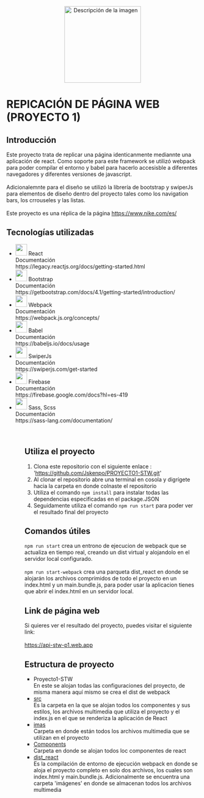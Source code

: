 <p align="center">
    <img src="./src/imas/nike.jpg" alt="Descripción de la imagen" style="width: 200px; height: auto;"/>
</p>

# REPICACIÓN DE PÁGINA WEB (PROYECTO 1)

## Introducción
Este proyecto trata de replicar una página identicanmente mediannte una aplicación de react. Como soporte para este framework se utilizó webpack para poder compilar el entorno y babel para hacerlo accesisble a diferentes navegadores y diferentes versiones de javascript.
<br>
<br>
Adicionalemnte para el diseño se utilizó la librería de bootstrap y swiperJs para elementos de diseño dentro del proyecto tales como los navigation bars, los crrouseles y las listas.
<br>
<br>
Este proyecto es una réplica de la página https://www.nike.com/es/


## Tecnologías utilizadas

<ul>
    <li>
        <img src="./src/imas/react.png" style= "width: 30px; height: auto;"/> React
        <br>
        Documentación 
        <br>
        https://legacy.reactjs.org/docs/getting-started.html
    </li>
    <li>
        <img src="./src/imas/bootstrap.png" style= "width: 30px; height: auto;"/> Bootstrap
        <br>
        Documentación
        <br>
        https://getbootstrap.com/docs/4.1/getting-started/introduction/
    </li>
    <li>
        <img src="./src/imas/webpack.png" style= "width: 30px; height: auto;"/> Webpack
        <br>
        Documentación
        <br>
        https://webpack.js.org/concepts/
    </li>
    <li>
        <img src="./src/imas/babel.png" style= "width: 30px; height: auto;"/> Babel
        <br>
        Documentación
        <br>
        https://babeljs.io/docs/usage
    </li>
    <li>
        <img src="./src/imas/swiper.png" style= "width: 30px; height: auto;"/> SwiperJs
        <br>
        Documentación
        <br>
        https://swiperjs.com/get-started
    </li>
    <li>
        <img src="./src/imas/firebase.png" style= "width: 30px; height: auto;"/> Firebase
        <br>
        Documentación
        <br>
        https://firebase.google.com/docs?hl=es-419
    </li>
    <li>
        <img src="./src/imas/sass.png" style= "width: 30px; height: auto;"/> Sass, Scss
        <br>
        Documentación
        <br>
        https://sass-lang.com/documentation/
    </li>
<ul>
 <br>
    
    
   
   
## Utiliza el proyecto
1. Clona este repositorio con el siguiente enlace : 'https://github.com/Jskenpo/PROYECTO1-STW.git'
    <br>
2. Al clonar el repositorio abre una terminal en cosola y digrígete hacia la carpeta en donde colnaste el repositorio 
    <br>
3. Utiliza el comando `npm install` para instalar todas las dependencias especificadas en el package.JSON
    <br>
4. Seguidamente utiliza el comando `npm run start` para poder ver el resultado final del proyecto


## Comandos útiles
`npm run start` crea un entrono de ejecucion de webpack que se actualiza en tiempo real, creando un dist virtual y alojandolo en el servidor local configurado.
    <br>
    <br>
`npm run start-webpack` crea una parqueta dist_react en donde se alojarán los archivos comprimidos de todo el proyecto en un index.html y un main.bundle.js, para poder usar         la aplicacion tienes que abrir el index.html en un servidor local.

## Link de página web 
Si quieres ver el resultado del proyecto, puedes visitar el siguiente link:
    <br>
    <br>
https://api-stw-p1.web.app
## Estructura de proyecto
  <ul>
      <li>
          Proyecto1-STW
          <br>
          En este se alojan todas las configuraciones del proyecto, de misma manera aquí mismo se crea el dist de webpack     
      </li>
      <li>
          <a href='./src'>src</a>
          <br>
          Es la carpeta en la que se alojan todos los componentes y sus estilos, los archivos multimedia que utiliza el proyecto y el index.js en el que se renderiza la aplicación de React
      </li>
      <li>
          <a href='./src/imas'>imas</a>
          <br>
          Carpeta en donde están todos los archivos multimedia que se utilizan en el proyecto
      </li>
      <li>
          <a href='./src/components'>Components</a>
          <br>
          Carpeta en donde se alojan todos loc componentes de react
      </li>
      <li>
          <a href='./dist_react'>dist_react</a>
          <br>
          Es la compilación de entorno de ejecución webpack en donde se aloja el proyecto completo en solo dos archivos, los cuales son index.html y main.bundle.js. Adicionalmente se encuentra una carpeta 'imágenes' en donde se almacenan todos los archivos multimedia
      </li>
  </ul>


